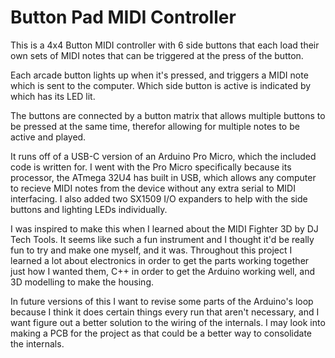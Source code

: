# Button Pad MIDI Controller

This is a 4x4 Button MIDI controller with 6 side buttons that each load their own sets of MIDI notes that can be triggered at the press of the button.

Each arcade button lights up when it's pressed, and triggers a MIDI note which is sent to the computer. Which side button is active is indicated by which has its LED lit.

The buttons are connected by a button matrix that allows multiple buttons to be pressed at the same time, therefor allowing for multiple notes to be active and played.

 It runs off of a USB-C version of an Arduino Pro Micro, which the included code is written for. I went with the Pro Micro specifically because its processor, the ATmega 32U4 has built in USB, which allows any computer to recieve MIDI notes from the device without any extra serial to MIDI interfacing. I also added two SX1509 I/O expanders to help with the side buttons and lighting LEDs individually.

 I was inspired to make this when I learned about the MIDI Fighter 3D by DJ Tech Tools. It seems like such a fun instrument and I thought it'd be really fun to try and make one myself, and it was. Throughout this project I learned a lot about electronics in order to get the parts working together just how I wanted them, C++ in order to get the Arduino working well, and 3D modelling to make the housing.

 In future versions of this I want to revise some parts of the Arduino's loop because I think it does certain things every run that aren't necessary, and I want figure out a better solution to the wiring of the internals. I may look into making a PCB for the project as that could be a better way to consolidate the internals.